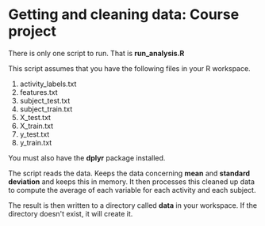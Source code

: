 # Getting and cleaning data: Course project
There is only one script to run. That is **run_analysis.R**

This script assumes that you have the following files in your R workspace.  
1. activity_labels.txt  
2. features.txt  
3. subject_test.txt  
4. subject_train.txt  
5. X_test.txt  
6. X_train.txt  
7. y_test.txt  
8. y_train.txt  

You must also have the **dplyr** package installed.

The script reads the data. Keeps the data concerning **mean** and 
**standard deviation** and keeps this in memory. It then processes this 
cleaned up data to compute the average of each variable for each activity 
and each subject.

The result is then written to a directory called **data** in your workspace.
If the directory doesn't exist, it will create it.
